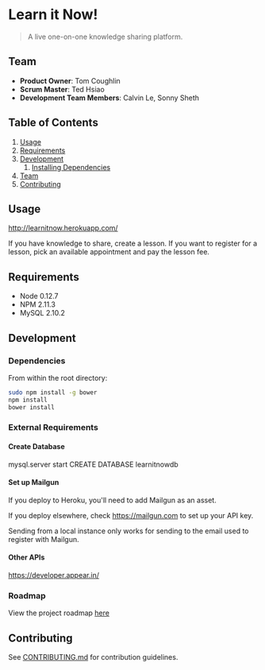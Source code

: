 # Learn it Now!

> A live one-on-one knowledge sharing platform.

## Team

  - __Product Owner__: Tom Coughlin	
  - __Scrum Master__: Ted Hsiao
  - __Development Team Members__: Calvin Le, Sonny Sheth
  
## Table of Contents

1. [Usage](#Usage)
1. [Requirements](#requirements)
1. [Development](#development)
    1. [Installing Dependencies](#installing-dependencies)
1. [Team](#team)
1. [Contributing](#contributing)

## Usage
http://learnitnow.herokuapp.com/

If you have knowledge to share, create a lesson.
If you want to register for a lesson, pick an available appointment and pay the lesson fee.

## Requirements

- Node 0.12.7
- NPM 2.11.3
- MySQL 2.10.2

## Development

### Dependencies

From within the root directory:

```sh
sudo npm install -g bower
npm install
bower install
```

### External Requirements

#### Create Database

mysql.server start
CREATE DATABASE learnitnowdb

####  Set up Mailgun

If you deploy to Heroku, you'll need to add Mailgun as an asset.

If you deploy elsewhere, check https://mailgun.com to set up
your API key.

Sending from a local instance only works for sending to the email
used to register with Mailgun.

#### Other APIs

https://developer.appear.in/

### Roadmap

View the project roadmap [here](https://github.com/hrr12-stegosaurus/2016-01-greenfield/issues)


## Contributing

See [CONTRIBUTING.md](CONTRIBUTING.md) for contribution guidelines.
